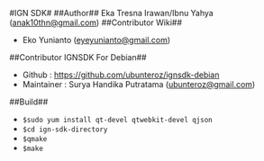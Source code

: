 #IGN SDK#
##Author##
Eka Tresna Irawan/Ibnu Yahya (anak10thn@gmail.com)
##Contributor Wiki##
* Eko Yunianto (eyeyunianto@gmail.com)

##Contributor IGNSDK For Debian##
* Github : https://github.com/ubunteroz/ignsdk-debian
* Maintainer : Surya Handika Putratama (ubunteroz@gmail.com)

##Build##
* `$sudo yum install qt-devel qtwebkit-devel qjson`
* `$cd ign-sdk-directory`
* `$qmake`
* `$make`
